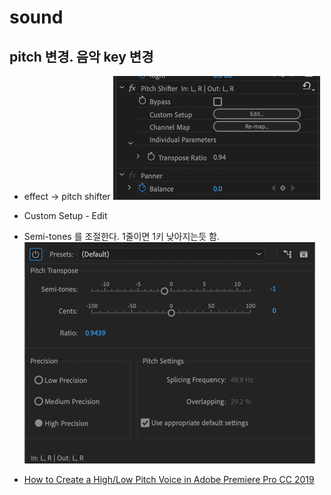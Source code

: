 # sound

## pitch 변경. 음악 key 변경
* effect -> pitch shifter
![](pitch_shifter.png)
* Custom Setup - Edit
* Semi-tones 를 조절한다. 1줄이면 1키 낮아지는듯 함.
![](semi-tones.png)

* [How to Create a High/Low Pitch Voice in Adobe Premiere Pro CC 2019](https://adobemasters.net/how-to-create-a-high-low-pitch-voice-in-adobe-premiere-pro-cc-2019/)